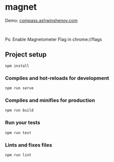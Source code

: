 # magnet

Demo: [compass.ashwinshenoy.com](https://compass.ashwinshenoy.com)

<br />

Ps: Enable Magnetometer Flag in chrome://flags

## Project setup
```
npm install
```

### Compiles and hot-reloads for development
```
npm run serve
```

### Compiles and minifies for production
```
npm run build
```

### Run your tests
```
npm run test
```

### Lints and fixes files
```
npm run lint
```


